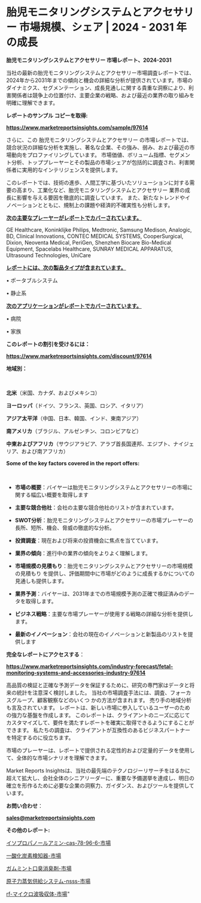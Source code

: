 # 胎児モニタリングシステムとアクセサリー 市場規模、シェア | 2024 - 2031 年の成長

<strong>胎児モニタリングシステムとアクセサリー 市場レポート、2024-2031</strong>

当社の最新の胎児モニタリングシステムとアクセサリー市場調査レポートでは、2024年から2031年までの傾向と機会の詳細な分析が提供されています。市場のダイナミクス、セグメンテーション、成長見通しに関する貴重な洞察により、利害関係者は競争上の位置付け、主要企業の戦略、および最近の業界の取り組みを明確に理解できます。



<strong>レポートのサンプル コピーを取得:</strong> <a href=https://www.marketreportsinsights.com/sample/97614>

<strong><u>https://www.marketreportsinsights.com/sample/97614</u></strong></a>

さらに、この 胎児モニタリングシステムとアクセサリー の市場レポートでは、競合状況の詳細な分析を実施し、著名な企業、その強み、弱み、および最近の市場動向をプロファイリングしています。 市場価値、ボリューム指標、セグメント分析、トッププレーヤーとその製品の市場シェアが包括的に調査され、利害関係者に実用的なインテリジェンスを提供します。

このレポートでは、技術の進歩、人間工学に基づいたソリューションに対する需要の高まり、工業化など、胎児モニタリングシステムとアクセサリー 業界の成長に影響を与える要因を徹底的に調査しています。 また、新たなトレンドやイノベーションとともに、規制上の課題や経済的不確実性も分析します。



<strong><u>次の主要なプレーヤーがレポートでカバーされています。</u></strong>

GE Healthcare, Koninklijke Philips, Medtronic, Samsung Medison, Analogic, BD, Clinical Innovations, CONTEC MEDICAL SYSTEMS, CooperSurgical, Dixion, Neoventa Medical, PeriGen, Shenzhen Biocare Bio-Medical Equipment, Spacelabs Healthcare, SUNRAY MEDICAL APPARATUS, Ultrasound Technologies, UniCare



<strong><u><b>レポートには、次の製品タイプが含まれています。</b></u></strong>

• ポータブルシステム

• 静止系



<strong><u><b>次のアプリケーションがレポートでカバーされています。</b></u></strong>

• 病院

• 家族



<strong><b>このレポートの割引を受けるには：</b></strong>

<a href=https://www.marketreportsinsights.com/discount/97614>

<strong><u>https://www.marketreportsinsights.com/discount/97614</u></strong></a>



<strong>地域別：</strong>

<strong> </strong>



<strong>北米</strong>（米国、カナダ、およびメキシコ）



<strong>ヨーロッパ</strong>（ドイツ、フランス、英国、ロシア、イタリア）



<strong>アジア太平洋</strong>（中国、日本、韓国、インド、東南アジア）



<strong>南アメリカ</strong>（ブラジル、アルゼンチン、コロンビアなど）



<strong>中東およびアフリカ</strong>（サウジアラビア、アラブ首長国連邦、エジプト、ナイジェリア、および南アフリカ）



<strong>Some of the key factors covered in the report offers:</strong>

<strong> </strong>
<ul>
  <li>

<strong>市場の概要</strong>：バイヤーは胎児モニタリングシステムとアクセサリーの市場に関する幅広い概要を取得します</li>
  <li>

<strong>主要な競合他社</strong>：会社の主要な競合他社のリストが含まれています。</li>
  <li>

<strong>SWOT分析</strong>：胎児モニタリングシステムとアクセサリーの市場プレーヤーの長所、短所、機会、脅威の徹底的な分析。</li>
  <li>

<strong>投資調査</strong>：現在および将来の投資機会に焦点を当てています。</li>
  <li>

<strong>業界の傾向</strong>：進行中の業界の傾向をよりよく理解します。</li>
  <li>

<strong>市場規模の見積もり</strong>：胎児モニタリングシステムとアクセサリーの市場規模の見積もり を提供し、評価期間中に市場がどのように成長するかについての見通しも提供します。</li>
  <li>

<strong>業界予測</strong>：バイヤーは、2031年までの市場規模予測の正確で検証済みのデータを取得します。</li>
  <li>

<strong>ビジネス戦略</strong>：主要な市場プレーヤーが使用する戦略の詳細な分析を提供します。</li>
  <li>

<strong>最新のイノベーション</strong>：会社の現在のイノベーションと新製品のリストを提供します</li>
</ul>


<strong>完全なレポートにアクセスする</strong>：

<a href=https://www.marketreportsinsights.com/industry-forecast/fetal-monitoring-systems-and-accessories-industry-97614>

<strong><u>https://www.marketreportsinsights.com/industry-forecast/fetal-monitoring-systems-and-accessories-industry-97614</u></strong></a>

高品質の検証と正確な予測データを保証するために、研究の専門家はデータと将来の統計を注意深く検討しました。 当社の市場調査手法には、調査、フォーカスグループ、顧客観察などのいくつ かの方法が含まれます。 売り手の地域分析も言及されています。 レポートは、新しい市場に参入しているユーザーのための強力な基盤を作成します。 このレポートは、クライアントのニーズに応じてカスタマイズして、要件を満たすレポートを確実に取得できるようにすることができます。 私たちの調査は、クライアントが互換性のあるビジネスパートナーを特定するのに役立ちます。

市場のプレーヤーは、レポートで提供される定性的および定量的データを使用して、全体的な市場シナリオを理解できます。

Market Reports Insightsは、当社の最先端のテクノロジーリサーチをはるかに超えて拡大し、会社全体のシニアリーダーに、重要な予備選挙を達成し、明日の確立を形作るために必要な企業の洞察力、ガイダンス、およびツールを提供しています。



<strong><b>お問い合わせ</b></strong>：

<a href=mailto:sales@marketreportsinsights.com>

<strong><u>sales@marketreportsinsights.com</u></strong></a>



<strong>その他のレポート:</strong>

<a href=https://www.linkedin.com/pulse/イソプロパノールアミン-cas-78-96-6-市場-2023-推進要因と成長機会-jxsef/>イソプロパノールアミン-cas-78-96-6-市場</a>

<a href=https://www.linkedin.com/pulse/一酸化炭素検知器-市場-2023-総合分析と事業成長戦略-2030-data-dive-discoveries-24-analysis-zy3df/>一酸化炭素検知器-市場</a>

<a href=https://www.linkedin.com/pulse/ガムミント口臭消臭剤-市場-2030-年までの需要に焦点を当てた-2023-年調査レポート-pr-news-hub-nuy0f/>ガムミント口臭消臭剤-市場</a>

<a href=https://www.linkedin.com/pulse/原子力蒸気供給システム-nsss-市場-2023-年のダイナミクスとビジネストレンド-a0fef/>原子力蒸気供給システム-nsss-市場</a>

<a href=https://www.linkedin.com/pulse/rf-マイクロ波吸収体-市場-2023-swot-分析と最新イノベーション-2030-pr-news-hub-vwp2f/>rf-マイクロ波吸収体-市場</a>"
